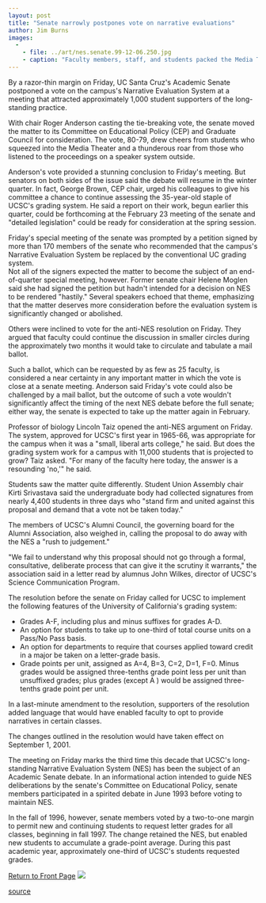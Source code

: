 ```yaml
---
layout: post
title: "Senate narrowly postpones vote on narrative evaluations"
author: Jim Burns
images:
  -
    - file: ../art/nes.senate.99-12-06.250.jpg
    - caption: "Faculty members, staff, and students packed the Media Theater to listen to the debate on the Narrative Evaluation System. (more photos) Photos: Karin Wanless"
---
```


By a razor-thin margin on Friday, UC Santa Cruz's Academic Senate postponed a vote on the campus's Narrative Evaluation System at a meeting that attracted approximately 1,000 student supporters of the long-standing practice.

With chair Roger Anderson casting the tie-breaking vote, the senate moved the matter to its Committee on Educational Policy (CEP) and Graduate Council for consideration. The vote, 80-79, drew cheers from students who squeezed into the Media Theater and a thunderous roar from those who listened to the proceedings on a speaker system outside.

Anderson's vote provided a stunning conclusion to Friday's meeting. But senators on both sides of the issue said the debate will resume in the winter quarter. In fact, George Brown, CEP chair, urged his colleagues to give his committee a chance to continue assessing the 35-year-old staple of UCSC's grading system. He said a report on their work, begun earlier this quarter, could be forthcoming at the February 23 meeting of the senate and "detailed legislation" could be ready for consideration at the spring session.

Friday's special meeting of the senate was prompted by a petition signed by more than 170 members of the senate who recommended that the campus's Narrative Evaluation System be replaced by the conventional UC grading system.  
Not all of the signers expected the matter to become the subject of an end-of-quarter special meeting, however. Former senate chair Helene Moglen said she had signed the petition but hadn't intended for a decision on NES to be rendered "hastily." Several speakers echoed that theme, emphasizing that the matter deserves more consideration before the evaluation system is significantly changed or abolished.

Others were inclined to vote for the anti-NES resolution on Friday. They argued that faculty could continue the discussion in smaller circles during the approximately two months it would take to circulate and tabulate a mail ballot.

Such a ballot, which can be requested by as few as 25 faculty, is considered a near certainty in any important matter in which the vote is close at a senate meeting. Anderson said Friday's vote could also be challenged by a mail ballot, but the outcome of such a vote wouldn't significantly affect the timing of the next NES debate before the full senate; either way, the senate is expected to take up the matter again in February.

Professor of biology Lincoln Taiz opened the anti-NES argument on Friday. The system, approved for UCSC's first year in 1965-66, was appropriate for the campus when it was a "small, liberal arts college," he said. But does the grading system work for a campus with 11,000 students that is projected to grow? Taiz asked. "For many of the faculty here today, the answer is a resounding 'no,'" he said.

Students saw the matter quite differently. Student Union Assembly chair Kirti Srivastava said the undergraduate body had collected signatures from nearly 4,400 students in three days who "stand firm and united against this proposal and demand that a vote not be taken today."

The members of UCSC's Alumni Council, the governing board for the Alumni Association, also weighed in, calling the proposal to do away with the NES a "rush to judgement."

"We fail to understand why this proposal should not go through a formal, consultative, deliberate process that can give it the scrutiny it warrants," the association said in a letter read by alumnus John Wilkes, director of UCSC's Science Communication Program.

The resolution before the senate on Friday called for UCSC to implement the following features of the University of California's grading system:

* Grades A-F, including plus and minus suffixes for grades A-D.
* An option for students to take up to one-third of total course units on a Pass/No Pass basis.
* An option for departments to require that courses applied toward credit in a major be taken on a letter-grade basis.
* Grade points per unit, assigned as A=4, B=3, C=2, D=1, F=0. Minus grades would be assigned three-tenths grade point less per unit than unsuffixed grades; plus grades (except A ) would be assigned three-tenths grade point per unit.

In a last-minute amendment to the resolution, supporters of the resolution added language that would have enabled faculty to opt to provide narratives in certain classes.

The changes outlined in the resolution would have taken effect on September 1, 2001.

The meeting on Friday marks the third time this decade that UCSC's long-standing Narrative Evaluation System (NES) has been the subject of an Academic Senate debate. In an informational action intended to guide NES deliberations by the senate's Committee on Educational Policy, senate members participated in a spirited debate in June 1993 before voting to maintain NES.

In the fall of 1996, however, senate members voted by a two-to-one margin to permit new and continuing students to request letter grades for all classes, beginning in fall 1997. The change retained the NES, but enabled new students to accumulate a grade-point average. During this past academic year, approximately one-third of UCSC's students requested grades.

[Return to Front Page][1] ![ ][2]

[1]: ../../index.html
[2]: ../../images/trans.gif

[source](http://www1.ucsc.edu/currents/99-00/12-06/narratives.html "Permalink to narratives")
